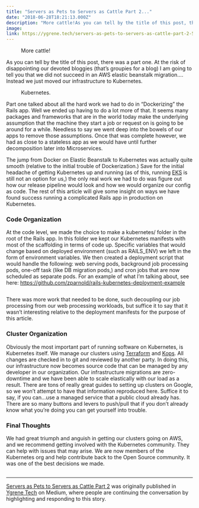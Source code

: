```yaml
---
title: "Servers as Pets to Servers as Cattle Part 2..."
date: "2018-06-28T18:21:13.000Z"
description: "More cattle!As you can tell by the title of this post, there was a part one. At the risk of disappointing our devoted bl..."
image: 
link: https://ygrene.tech/servers-as-pets-to-servers-as-cattle-part-2-529dc54edf07?source&#x3D;rss-993e52e8750e------2
---
```

<figure><img alt="" src="https://cdn-images-1.medium.com/max/1024/1*bA5rYRUS7F0orpPHPVQGmg.jpeg" /><figcaption>More cattle!</figcaption></figure><p>As you can tell by the title of this post, there was a part one. At the risk of disappointing our devoted bloggies (that’s groupies for a blog) I am going to tell you that we did not succeed in an AWS elastic beanstalk migration…. Instead we just moved our infrastructure to Kubernetes.</p><figure><img alt="" src="https://cdn-images-1.medium.com/max/400/1*-vrBH4VaiOUvmcZrG3uDUw.png" /><figcaption>Kubernetes.</figcaption></figure><p>Part one talked about all the hard work we had to do in “Dockerizing” the Rails app. Well we ended up having to do a lot more of that. It seems many packages and frameworks that are in the world today make the underlying assumption that the machine they start a job or request on is going to be around for a while. Needless to say we went deep into the bowels of our apps to remove those assumptions. Once that was complete however, we had as close to a stateless app as we would have until further decomposition later into Microservices.</p><p>The jump from Docker on Elastic Beanstalk to Kubernetes was actually quite smooth (relative to the initial trouble of Dockerization.) Save for the initial headache of getting Kubernetes up and running (as of this, running <a href="https://aws.amazon.com/eks/">EKS</a> is still not an option for us,) the only real work we had to do was figure out how our release pipeline would look and how we would organize our config as code. The rest of this article will give some insight on ways we have found success running a complicated Rails app in production on Kubernetes.</p><h3>Code Organization</h3><p>At the code level, we made the choice to make a kubernetes/ folder in the root of the Rails app. In this folder we kept our Kubernetes manifests with most of the scaffolding in terms of code up. Specific variables that would change based on deployed environment (such as RAILS_ENV) we left in the form of environment variables. We then created a deployment script that would handle the following: web serving pods, background job processing pods, one-off task (like DB migration pods,) and cron jobs that are now scheduled as separate pods. For an example of what I’m talking about, see here: <a href="https://github.com/zparnold/rails-kubernetes-deployment-example">https://github.com/zparnold/rails-kubernetes-deployment-example</a></p><iframe src="" width="0" height="0" frameborder="0" scrolling="no"><a href="https://medium.com/media/ec1533b905e4c02c94009079ba7f8a3e/href">https://medium.com/media/ec1533b905e4c02c94009079ba7f8a3e/href</a></iframe><p>There was more work that needed to be done, such decoupling our job processing from our web processing workloads, but suffice it to say that it wasn’t interesting relative to the deployment manifests for the purpose of this article.</p><h3>Cluster Organization</h3><p>Obviously the most important part of running software on Kubernetes, is Kubernetes itself. We manage our clusters using <a href="https://www.terraform.io/">Terraform</a> and <a href="https://github.com/kubernetes/kops">Kops</a>. All changes are checked in to git and reviewed by another party. In doing this, our infrastructure now becomes source code that can be managed by any developer in our organization. Our infrastructure migrations are zero-downtime and we have been able to scale elastically with our load as a result. There are tons of really great guides to setting up clusters on Google, so we won’t attempt to have that information reproduced here. Suffice it to say, if you can…use a managed service that a public cloud already has. There are so many buttons and levers to push/pull that if you don’t already know what you’re doing you can get yourself into trouble.</p><h3>Final Thoughts</h3><p>We had great triumph and anguish in getting our clusters going on AWS, and we recommend getting involved with the Kubernetes community. They can help with issues that may arise. We are now members of the Kubernetes org and help contribute back to the Open Source community. It was one of the best decisions we made.</p><img src="https://medium.com/_/stat?event=post.clientViewed&referrerSource=full_rss&postId=529dc54edf07" width="1" height="1"><hr><p><a href="https://ygrene.tech/servers-as-pets-to-servers-as-cattle-part-2-529dc54edf07">Servers as Pets to Servers as Cattle Part 2</a> was originally published in <a href="https://ygrene.tech">Ygrene Tech</a> on Medium, where people are continuing the conversation by highlighting and responding to this story.</p>